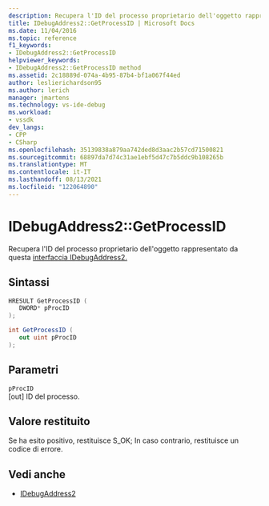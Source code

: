 ```yaml
---
description: Recupera l'ID del processo proprietario dell'oggetto rappresentato da questa interfaccia IDebugAddress2.
title: IDebugAddress2::GetProcessID | Microsoft Docs
ms.date: 11/04/2016
ms.topic: reference
f1_keywords:
- IDebugAddress2::GetProcessID
helpviewer_keywords:
- IDebugAddress2::GetProcessID method
ms.assetid: 2c18889d-074a-4b95-87b4-bf1a067f44ed
author: leslierichardson95
ms.author: lerich
manager: jmartens
ms.technology: vs-ide-debug
ms.workload:
- vssdk
dev_langs:
- CPP
- CSharp
ms.openlocfilehash: 35139838a879aa742ded8d3aac2b57cd71500821
ms.sourcegitcommit: 68897da7d74c31ae1ebf5d47c7b5ddc9b108265b
ms.translationtype: MT
ms.contentlocale: it-IT
ms.lasthandoff: 08/13/2021
ms.locfileid: "122064890"
---
```

# <a name="idebugaddress2getprocessid"></a>IDebugAddress2::GetProcessID
Recupera l'ID del processo proprietario dell'oggetto rappresentato da questa [interfaccia IDebugAddress2.](../../../extensibility/debugger/reference/idebugaddress2.md)

## <a name="syntax"></a>Sintassi

```cpp
HRESULT GetProcessID (
   DWORD* pProcID
);
```

```csharp
int GetProcessID (
   out uint pProcID
);
```

## <a name="parameters"></a>Parametri
`pProcID`\
[out] ID del processo.

## <a name="return-value"></a>Valore restituito
 Se ha esito positivo, restituisce S_OK; In caso contrario, restituisce un codice di errore.

## <a name="see-also"></a>Vedi anche
- [IDebugAddress2](../../../extensibility/debugger/reference/idebugaddress2.md)

